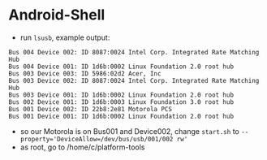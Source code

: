 # Android-Shell
* run `lsusb`, example output:
```
Bus 004 Device 002: ID 8087:0024 Intel Corp. Integrated Rate Matching Hub
Bus 004 Device 001: ID 1d6b:0002 Linux Foundation 2.0 root hub
Bus 003 Device 003: ID 5986:02d2 Acer, Inc 
Bus 003 Device 002: ID 8087:0024 Intel Corp. Integrated Rate Matching Hub
Bus 003 Device 001: ID 1d6b:0002 Linux Foundation 2.0 root hub
Bus 002 Device 001: ID 1d6b:0003 Linux Foundation 3.0 root hub
Bus 001 Device 002: ID 22b8:2e81 Motorola PCS 
Bus 001 Device 001: ID 1d6b:0002 Linux Foundation 2.0 root hub
```
* so our Motorola is on Bus001 and Device002, change `start.sh` to `--property='DeviceAllow=/dev/bus/usb/001/002 rw'`
* as root, go to /home/c/platform-tools
